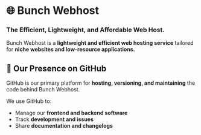 # 🌐 Bunch Webhost

### The Efficient, Lightweight, and Affordable Web Host.

Bunch Webhost is a **lightweight and efficient web hosting service** tailored for **niche websites and low-resource applications.**

## 🐙 Our Presence on GitHub
GitHub is our primary platform for **hosting, versioning, and maintaining** the code behind Bunch Webhost.

We use GitHub to:
- Manage our **frontend and backend software**
- Track **development and issues**
- Share **documentation and changelogs**

<!--
**Here are some ideas to get you started:**

🙋‍♀️ A short introduction - what is your organization all about?
🌈 Contribution guidelines - how can the community get involved?
👩‍💻 Useful resources - where can the community find your docs? Is there anything else the community should know?
🍿 Fun facts - what does your team eat for breakfast?
🧙 Remember, you can do mighty things with the power of [Markdown](https://docs.github.com/github/writing-on-github/getting-started-with-writing-and-formatting-on-github/basic-writing-and-formatting-syntax)
-->
